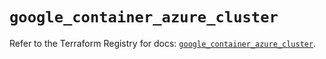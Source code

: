 # `google_container_azure_cluster`

Refer to the Terraform Registry for docs: [`google_container_azure_cluster`](https://registry.terraform.io/providers/hashicorp/google/4.85.0/docs/resources/container_azure_cluster).
